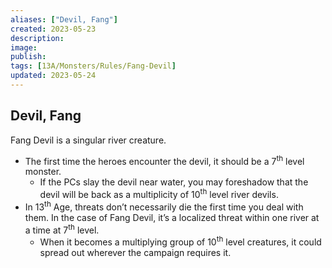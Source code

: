 ```yaml
---
aliases: ["Devil, Fang"]
created: 2023-05-23
description: 
image: 
publish: 
tags: [13A/Monsters/Rules/Fang-Devil]
updated: 2023-05-24
---
```


## Devil, Fang

Fang Devil is a singular river creature. 

- The first time the heroes encounter the devil, it should be a 7<sup>th</sup> level monster. 
	- If the PCs slay the devil near water, you may foreshadow that the devil will be back as a multiplicity of 10<sup>th</sup> level river devils. 
- In 13<sup>th</sup> Age, threats don’t necessarily die the first time you deal with them. In the case of Fang Devil, it’s a localized threat within one river at a time at 7<sup>th</sup> level. 
	- When it becomes a multiplying group of 10<sup>th</sup> level creatures, it could spread out wherever the campaign requires it.
